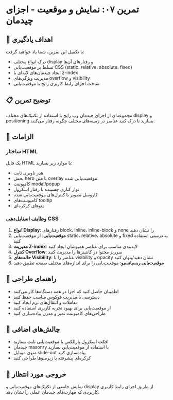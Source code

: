 # تمرین ۰۷: نمایش و موقعیت - اجزای چیدمان

## 🎯 اهداف یادگیری

با تکمیل این تمرین، شما یاد خواهید گرفت:

- درک انواع مختلف display و رفتارهای آن‌ها
- تسلط بر موقعیت‌یابی CSS (static، relative، absolute، fixed)
- ایجاد چیدمان‌های لایه‌ای با z-index
- مدیریت ویژگی‌های overflow و visibility
- ساخت اجزای رابط کاربری رایج با موقعیت‌یابی

## 📋 توضیح تمرین

مجموعه‌ای از اجزای چیدمان وب رایج با استفاده از تکنیک‌های مختلف display و positioning بسازید تا درک کنید عناصر در زمینه‌های مختلف چگونه رفتار می‌کنند.

## 🔧 الزامات

### ساختار HTML

یک فایل HTML با موارد زیر بسازید:
- هدر ناوبری ثابت
- بخش hero با متن overlay موقعیت‌یابی شده
- کامپوننت modal/popup
- نوار کناری چسبنده با رفتار اسکرول
- کاروسل تصویر با کنترل‌های موقعیت‌یابی شده
- کامپوننت‌های tooltip
- منوهای کرکره‌ای

### وظایف استایل‌دهی CSS

1. **انواع Display**: رفتارهای block، inline، inline-block و none را نشان دهید
2. **موقعیت‌یابی**: از موقعیت‌یابی static، relative، absolute و fixed به درستی استفاده کنید
3. **مدیریت Z-index**: لایه‌بندی مناسب برای عناصر همپوشان ایجاد کنید
4. **کنترل Overflow**: سرریز محتوا در کانتینرها را مدیریت کنید
5. **حالت‌های Visibility**: عناصر را با visibility و opacity نشان دهید/پنهان کنید
6. **موقعیت‌یابی ریسپانسیو**: موقعیت‌یابی را برای اندازه‌های مختلف صفحه تطبیق دهید

## 🎨 راهنمای طراحی

- اطمینان حاصل کنید که اجزا در همه دستگاه‌ها کار می‌کنند
- دسترسی با مدیریت فوکوس مناسب حفظ کنید
- تعاملات و انتقال‌های نرم ایجاد کنید
- از موقعیت‌یابی برای بهبود تجربه کاربری استفاده کنید
- طراحی‌های کامپوننت تمیز و مدرن پیاده‌سازی کنید

## 🚀 چالش‌های اضافی

- افکت اسکرول پارالکس با موقعیت‌یابی ثابت بسازید
- چیدمان masonry با استفاده از موقعیت‌یابی بسازید
- منوی موبایل slide-out پیاده‌سازی کنید
- کرکره‌ای پیشرفته با زیرمنوها طراحی کنید

## 📝 خروجی مورد انتظار

نمایش جامعی از تکنیک‌های موقعیت‌یابی و display از طریق اجزای رابط کاربری کاربردی که مهارت‌های چیدمان عملی را نشان دهد.
